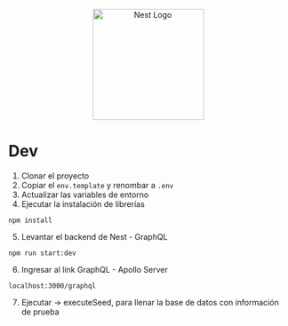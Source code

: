 <p align="center">
  <a href="http://nestjs.com/" target="blank"><img src="https://nestjs.com/img/logo-small.svg" width="200" alt="Nest Logo" /></a>
</p>

# Dev

1. Clonar el proyecto
2. Copiar el `env.template` y renombar a `.env`
3. Actualizar las variables de entorno
4. Ejecutar la instalación de librerías

```
npm install
```

5. Levantar el backend de Nest - GraphQL

```
npm run start:dev
```

6. Ingresar al link GraphQL - Apollo Server

```
localhost:3000/graphql
```

7. Ejecutar -> executeSeed, para llenar la base de datos con información de prueba
